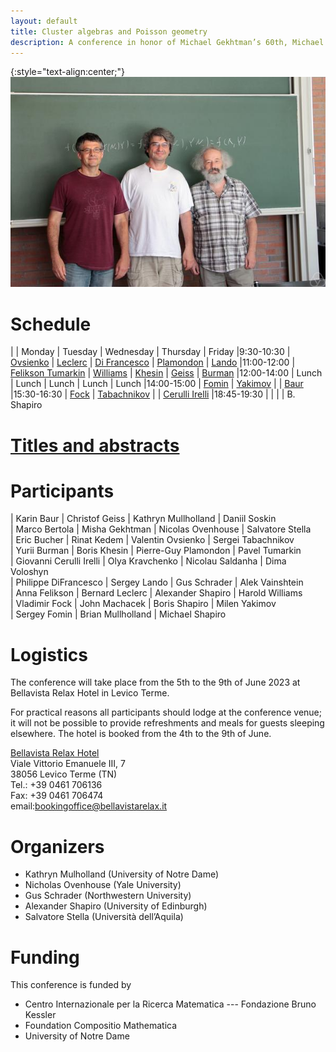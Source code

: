 ```yaml
---
layout: default
title: Cluster algebras and Poisson geometry
description: A conference in honor of Michael Gekhtman’s 60th, Michael Shapiro’s 60th and Alek Vainshtein’s 65th birthdays
---
```


{:style="text-align:center;"}
![Birthdayboys](./photo.jpg)

# Schedule

|                | Monday                             						   | Tuesday       								| Wednesday      							    | Thursday                                      | Friday 
|9:30-10:30      | [Ovsienko](abstracts.html#ovsienko)                         | [Leclerc](abstracts.html#leclerc) 	    	| [Di Francesco](abstracts.html#di-francesco)   | [Plamondon](abstracts.html#plamondon)         | [Lando](abstracts.html#lando)
|11:00-12:00     | [Felikson Tumarkin](abstracts.html#felikson-tumarkin)       | [Williams](abstracts.html#williams)    	| [Khesin](abstracts.html#khesin)           	| [Geiss](abstracts.html#geiss)                 | [Burman](abstracts.html#burman)
|12:00-14:00     | Lunch        						                       | Lunch         								| Lunch          						    	| Lunch				                            | Lunch
|14:00-15:00     | [Fomin](abstracts.html#fomin)                               | [Yakimov](abstracts.html#yakimov)     		|                							    | [Baur](abstracts.html#baur)
|15:30-16:30     | [Fock](abstracts.html#fock)                                 | [Tabachnikov](abstracts.html#tabachnikov)  |                							    | [Cerulli Irelli](abstracts.html#cerulli-irelli)
|18:45-19:30     |                                    						   |               								|                							    | B. Shapiro

# [Titles and abstracts](abstracts.html)

# Participants

| Karin Baur				  | Christof Geiss      | Kathryn Mullholland  | Daniil Soskin                            
| Marco Bertola               | Misha Gekhtman      | Nicolas Ovenhouse    | Salvatore Stella    
| Eric Bucher                 | Rinat Kedem         | Valentin Ovsienko    | Sergei Tabachnikov  
| Yurii Burman                | Boris Khesin        | Pierre-Guy Plamondon | Pavel Tumarkin      
| Giovanni Cerulli Irelli     | Olya Kravchenko     | Nicolau Saldanha     | Dima Voloshyn       
| Philippe DiFrancesco        | Sergey Lando        | Gus Schrader         | Alek Vainshtein     
| Anna Felikson               | Bernard Leclerc     | Alexander Shapiro    | Harold Williams     
| Vladimir Fock               | John Machacek       | Boris Shapiro        | Milen Yakimov       
| Sergey Fomin	              | Brian Mullholland	| Michael Shapiro      
     
# Logistics

The conference will take place from the 5th to the 9th of June 2023 at Bellavista
Relax Hotel in Levico Terme. 

For practical reasons all participants should lodge at the conference venue; it
will not be possible to provide refreshments and meals for guests sleeping
elsewhere. The hotel is booked from the 4th to the 9th of June.

[Bellavista Relax Hotel](https://www.bellavistarelax.it/)  
Viale Vittorio Emanuele III, 7  
38056 Levico Terme (TN)  
Tel.:  +39 0461 706136  
Fax:  +39 0461 706474  
email:[bookingoffice@bellavistarelax.it](mailto:bookingoffice@bellavistarelax.it)


# Organizers

- Kathryn Mulholland (University of Notre Dame)
- Nicholas Ovenhouse (Yale University)
- Gus Schrader (Northwestern University)
- Alexander Shapiro (University of Edinburgh)
- Salvatore Stella (Università dell’Aquila)

# Funding

This conference is funded by

- Centro Internazionale per la Ricerca Matematica --- Fondazione Bruno Kessler
- Foundation Compositio Mathematica
- University of Notre Dame
